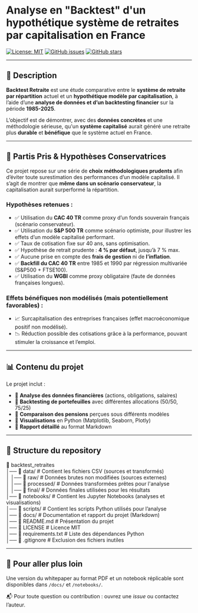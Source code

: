 # Analyse en "Backtest" d'un hypothétique système de retraites par capitalisation en France

[![License: MIT](https://img.shields.io/badge/License-MIT-green.svg)](LICENSE)
[![GitHub issues](https://img.shields.io/github/issues/Vincent-20-100/backtest_retraites)](https://github.com/Vincent-20-100/backtest_retraites/issues)
[![GitHub stars](https://img.shields.io/github/stars/Vincent-20-100/backtest_retraites?style=social)](https://github.com/Vincent-20-100/backtest_retraites/stargazers)


---

## 📝 Description
**Backtest Retraite** est une étude comparative entre le **système de retraite par répartition** actuel et un **hypothétique modèle par capitalisation**, à l’aide d’une **analyse de données et d’un backtesting financier** sur la période **1985-2025**.

L’objectif est de démontrer, avec des **données concrètes** et une méthodologie sérieuse, qu'un **système capitalisé** aurait généré une retraite plus **durable** et **bénéfique** que le système actuel en France.

---

## 🎯 Partis Pris & Hypothèses Conservatrices

Ce projet repose sur une série de **choix méthodologiques prudents** afin d’éviter toute surestimation des performances d’un modèle capitalisé. Il s’agit de montrer que **même dans un scénario conservateur**, la capitalisation aurait surperformé la répartition.

### Hypothèses retenues :
- ✅ Utilisation du **CAC 40 TR** comme proxy d’un fonds souverain français (scénario conservateur).
- ✅ Utilisation du **S&P 500 TR** comme scénario optimiste, pour illustrer les effets d’un modèle capitalisé performant.
- ✅ Taux de cotisation fixe sur 40 ans, sans optimisation.
- ✅ Hypothèse de retrait prudente : **4 % par défaut**, jusqu’à 7 % max.
- ✅ Aucune prise en compte des **frais de gestion** ni de **l’inflation**.
- ✅ **Backfill du CAC 40 TR** entre 1985 et 1990 par régression multivariée (S&P500 + FTSE100).
- ✅ Utilisation du **WGBI** comme proxy obligataire (faute de données françaises longues).

### Effets bénéfiques non modélisés (mais potentiellement favorables) :
- 📈 Surcapitalisation des entreprises françaises (effet macroéconomique positif non modélisé).
- 📉 Réduction possible des cotisations grâce à la performance, pouvant stimuler la croissance et l’emploi.

---

## 📊 Contenu du projet
Le projet inclut :
- 🔹 **Analyse des données financières** (actions, obligations, salaires)
- 🔹 **Backtesting de portefeuilles** avec différentes allocations (50/50, 75/25)
- 🔹 **Comparaison des pensions** perçues sous différents modèles
- 🔹 **Visualisations** en Python (Matplotlib, Seaborn, Plotly)
- 🔹 **Rapport détaillé** au format Markdown

---

## 📂 Structure du repository
📂 backtest_retraites  
│── 📂 data/            # Contient les fichiers CSV (sources et transformés)  
│   │── 📂 raw/         # Données brutes non modifiées (sources externes)  
│   │── 📂 processed/   # Données transformées prêtes pour l'analyse  
│   │── 📂 final/       # Données finales utilisées pour les résultats  
│── 📂 notebooks/       # Contient les Jupyter Notebooks (analyses et visualisations)  
│── 📂 scripts/         # Contient les scripts Python utilisés pour l’analyse  
│── 📂 docs/            # Documentation et rapport du projet (Markdown)  
│── 📄 README.md        # Présentation du projet  
│── 📄 LICENSE          # Licence MIT  
│── 📄 requirements.txt # Liste des dépendances Python  
│── 📄 .gitignore       # Exclusion des fichiers inutiles

---

## 🚀 Pour aller plus loin
Une version du whitepaper au format PDF et un notebook réplicable sont disponibles dans `/docs/` et `/notebooks/`.

📬 Pour toute question ou contribution : ouvrez une *issue* ou contactez l’auteur.
